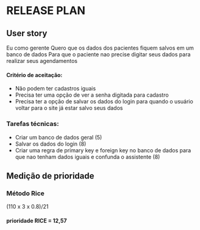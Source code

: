 # RELEASE PLAN 

## User story
Eu como gerente
Quero que os dados dos pacientes fiquem salvos em um banco de dados
Para que o paciente nao precise digitar seus dados para realizar seus agendamentos

#### Critério de aceitação:
- Não podem ter cadastros iguais
- Precisa ter uma opção de ver a senha digitada para cadastro
- Precisa ter a opção de salvar os dados do login para quando o usuário voltar para o site já estar salvo seus dados

### Tarefas técnicas:
-  Criar um banco de dados geral       (5)
-  Salvar os dados do login            (8)
-  Criar uma regra de primary key e foreign key no banco de dados para que nao tenham dados iguais e confunda o assistente  (8)

## Medição de prioridade
### Método Rice
(110 x 3 x 0.8)/21
#### prioridade RICE = 12,57 